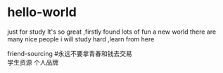 # hello-world
just for study
It's so great ,firstly found lots of fun
a new world 
there are many nice people
i will study hard ,learn from here
 
friend-sourcing
#永远不要拿青春和钱去交易  
学生资源 
个人品牌 
          		
